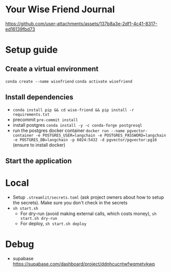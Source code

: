 # Your Wise Friend Journal

https://github.com/user-attachments/assets/137b8a3e-2df1-4c41-8317-ed16139fbd73

# Setup guide
## Create a virtual environment
`conda create --name wisefriend` `conda activate wisefriend`

## Install dependencies
* `conda install pip && cd wise-friend && pip install -r requirements.txt`
* precommit `pre-commit install`
* install postgres `conda install -y -c conda-forge postgresql`
* run the postgres docker container `docker run --name pgvector-container -e POSTGRES_USER=langchain -e POSTGRES_PASSWORD=langchain -e POSTGRES_DB=langchain -p 6024:5432 -d pgvector/pgvector:pg16` (ensure to install docker)

## Start the application
# Local
* Setup `.streamlit/secrets.toml` (ask project owners about how to setup the secrets). Make sure you don't check in the secrets
* `sh start.sh`
    - For dry-run (avoid making external calls, which costs money), `sh start.sh dry-run`
    - For deploy, `sh start.sh deploy`

# Debug
* supabase https://supabase.com/dashboard/project/ddnhcucntwfwqmetvkwp